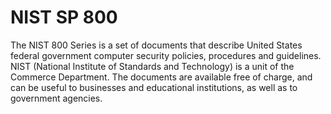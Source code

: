 
# NIST SP 800

The NIST 800 Series is a set of documents that describe United States federal government computer security policies, procedures and guidelines. NIST (National Institute of Standards and Technology) is a unit of the Commerce Department. The documents are available free of charge, and can be useful to businesses and educational institutions, as well as to government agencies.
